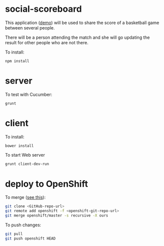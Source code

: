 social-scoreboard
=================

This application ([demo](http://socialscoreboard-dawzayas.rhcloud.com/)) will be used to share the score of a basketball game between several people. 

There will be a person attending the match and she will go updating the result for other people who are not there.

To install:

```bash
npm install
```

server
======

To test with Cucumber:

```bash
grunt
```

client
======

To install:

```bash
bower install
```

To start Web server

```bash
grunt client-dev-run
```

deploy to OpenShift
===================

To merge ([see this](http://stackoverflow.com/questions/12657168/can-i-use-my-existing-git-repo-with-openshift)):

```bash
git clone <GitHub-repo-url>
git remote add openshift -f <openshift-git-repo-url>
git merge openshift/master -s recursive -X ours
```

To push changes:

```bash
git pull
git push openshift HEAD
```
